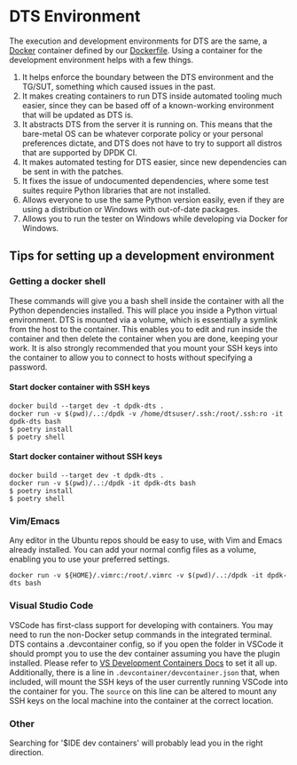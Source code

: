 # DTS Environment

The execution and development environments for DTS are the same,
a [Docker](https://docs.docker.com/) container defined by our [Dockerfile](./Dockerfile).
Using a container for the development environment helps with a few things.

1. It helps enforce the boundary between the DTS environment and the TG/SUT,
   something which caused issues in the past.
2. It makes creating containers to run DTS inside automated tooling much easier, since
   they can be based off of a known-working environment that will be updated as DTS is.
3. It abstracts DTS from the server it is running on. This means that the bare-metal OS
   can be whatever corporate policy or your personal preferences dictate,
   and DTS does not have to try to support all distros that are supported by DPDK CI.
4. It makes automated testing for DTS easier,
   since new dependencies can be sent in with the patches.
5. It fixes the issue of undocumented dependencies,
   where some test suites require Python libraries that are not installed.
6. Allows everyone to use the same Python version easily,
   even if they are using a distribution or Windows with out-of-date packages.
7. Allows you to run the tester on Windows while developing via Docker for Windows.

## Tips for setting up a development environment

### Getting a docker shell

These commands will give you a bash shell inside the container
with all the Python dependencies installed.
This will place you inside a Python virtual environment.
DTS is mounted via a volume, which is essentially a symlink from the host to the container.
This enables you to edit and run inside the container
and then delete the container when you are done, keeping your work.
It is also strongly recommended that you mount your SSH keys into the container
to allow you to connect to hosts without specifying a password.

#### Start docker container with SSH keys

```shell
docker build --target dev -t dpdk-dts .
docker run -v $(pwd)/..:/dpdk -v /home/dtsuser/.ssh:/root/.ssh:ro -it dpdk-dts bash
$ poetry install
$ poetry shell
```

#### Start docker container without SSH keys

```shell
docker build --target dev -t dpdk-dts .
docker run -v $(pwd)/..:/dpdk -it dpdk-dts bash
$ poetry install
$ poetry shell
```

### Vim/Emacs

Any editor in the Ubuntu repos should be easy to use,
with Vim and Emacs already installed.
You can add your normal config files as a volume,
enabling you to use your preferred settings.

```shell
docker run -v ${HOME}/.vimrc:/root/.vimrc -v $(pwd)/..:/dpdk -it dpdk-dts bash
```

### Visual Studio Code

VSCode has first-class support for developing with containers.
You may need to run the non-Docker setup commands in the integrated terminal.
DTS contains a .devcontainer config,
so if you open the folder in VSCode it should prompt you to use the dev container
assuming you have the plugin installed.
Please refer to
[VS Development Containers Docs](https://code.visualstudio.com/docs/remote/containers)
to set it all up.
Additionally, there is a line in `.devcontainer/devcontainer.json` that, when included,
will mount the SSH keys of the user currently running VSCode into the container for you.
The `source` on this line can be altered to mount any SSH keys
on the local machine into the container at the correct location.

### Other

Searching for '$IDE dev containers' will probably lead you in the right direction.

